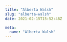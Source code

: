 ```yaml
---
title: "Alberta Walsh"
slug: "alberta-walsh"
date: 2021-02-15T15:52:48Z

meta:
  name: "Alberta Walsh"
---
```


